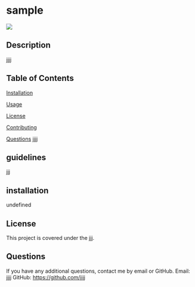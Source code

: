 # sample
![](https://img.shields.io/badge/license-jjj-green?style=for-the-badge&logo=github)
## Description
jjjj
## Table of Contents
[Installation](#Installation)

[Usage](#Usage)


[License](#License)


[Contributing](#Contributing)


[Questions](#Questions)
jjjj
## guidelines

jjj
## installation

undefined
## License
This project is covered under the jjj.
## Questions
If you have any additional questions, contact me by email or GitHub.
Email: jjjj
GitHub: https://github.com/jjjj